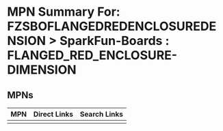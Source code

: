 



# MPN Summary For: FZSBOFLANGEDREDENCLOSUREDENSION > SparkFun-Boards : FLANGED_RED_ENCLOSURE-DIMENSION

## MPNs
  

|MPN|Direct Links|Search Links|
| :--- | :--- | :--- |
||||
